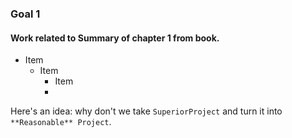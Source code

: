 ### Goal 1
#### Work related to Summary of chapter 1 from book.

* Item
  * Item
    * Item
    * 
Here's an idea: why don't we take `SuperiorProject` and turn it into ` **Reasonable** Project`.
